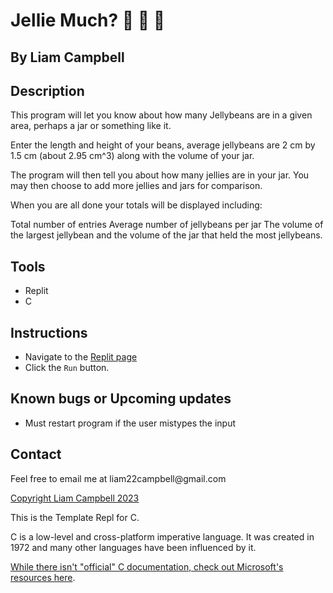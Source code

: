 # Jellie Much? 🫘 🫙 🫘

## By Liam Campbell

## Description

This program will let you know about how many Jellybeans are in a given area, perhaps a jar or something like it.

Enter the length and height of your beans, average jellybeans are 2 cm by 1.5 cm (about 2.95 cm^3) along with the volume of your jar. 

The program will then tell you about how many jellies are in your jar. You may then choose to add more jellies and jars for comparison. 

When you are all done your totals will be displayed including: 

Total number of entries
Average number of jellybeans per jar
The volume of the largest jellybean
and the volume of the jar that held the most jellybeans.

## Tools

* Replit
* C

## Instructions

* Navigate to the [Replit page](https://replit.com/@liamcampbell110/jellies-in-the-jar#main.c)
* Click the `Run` button.

## Known bugs or Upcoming updates

* Must restart program if the user mistypes the input

## Contact

<p>Feel free to email me at liam22campbell@gmail.com</p>

 [Copyright Liam Campbell 2023](LISCENSE.doc)

This is the Template Repl for C.

C is a low-level and cross-platform imperative language. It was created in 1972 and many other languages have been influenced by it.

[While there isn't "official" C documentation, check out Microsoft's resources here](https://docs.microsoft.com/en-us/cpp/c-language).